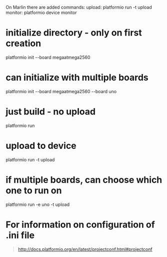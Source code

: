On Marlin there are added commands:
	upload: platformio run -t upload
	monitor: platformio device monitor


# initialize directory - only on first creation
platformio init --board megaatmega2560

# can initialize with multiple boards
platformio init --board megaatmega2560 --board uno

# just build - no upload
platformio run

# upload to device
platformio run -t upload

# if multiple boards, can choose which one to run on
platformio run -e uno -t upload

# For information on configuration of .ini file
> http://docs.platformio.org/en/latest/projectconf.html#projectconf

